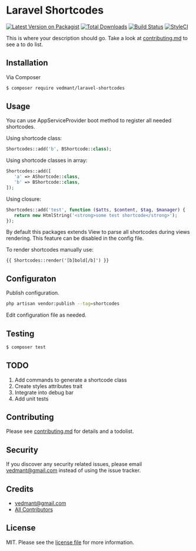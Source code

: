 # Laravel Shortcodes

[![Latest Version on Packagist][ico-version]][link-packagist]
[![Total Downloads][ico-downloads]][link-downloads]
[![Build Status][ico-travis]][link-travis]
[![StyleCI][ico-styleci]][link-styleci]

This is where your description should go. Take a look at [contributing.md](contributing.md) to see a to do list.

## Installation

Via Composer

``` bash
$ composer require vedmant/laravel-shortcodes
```

## Usage

You can use AppServiceProvider boot method to register all needed shortcodes.

Using shortcode class:
```php
Shortcodes::add('b', BShortcode::class);
```

Using shortcode classes in array:
```php
Shortcodes::add([
   'a' => AShortcode::class,
   'b' => BShortcode::class,
]);
```

Using closure:
```php
Shortcodes::add('test', function ($atts, $content, $tag, $manager) {
   return new HtmlString('<strong>some test shortcode</strong>');
});
```

By default this packages extends View to parse all shortcodes during views rendering.
This feature can be disabled in the config file.

To render shortcodes manually use:
```blade
{{ Shortcodes::render('[b]bold[/b]') }}
```

## Configuraton 

Publish configuration.
```bash
php artisan vendor:publish --tag=shortcodes
```

Edit configuration file as needed.

## Testing

``` bash
$ composer test
```

## TODO

1. Add commands to generate a shortcode class
1. Create styles attributes trait
1. Integrate into debug bar
1. Add unit tests

## Contributing

Please see [contributing.md](contributing.md) for details and a todolist.

## Security

If you discover any security related issues, please email vedmant@gmail.com instead of using the issue tracker.

## Credits

- [vedmant@gmail.com][link-author]
- [All Contributors][link-contributors]

## License

MIT. Please see the [license file](license.md) for more information.

[ico-version]: https://img.shields.io/packagist/v/vedmant/laravelshortcodes.svg?style=flat-square
[ico-downloads]: https://img.shields.io/packagist/dt/vedmant/laravelshortcodes.svg?style=flat-square
[ico-travis]: https://img.shields.io/travis/vedmant/laravelshortcodes/master.svg?style=flat-square
[ico-styleci]: https://styleci.io/repos/12345678/shield

[link-packagist]: https://packagist.org/packages/vedmant/laravelshortcodes
[link-downloads]: https://packagist.org/packages/vedmant/laravelshortcodes
[link-travis]: https://travis-ci.org/vedmant/laravelshortcodes
[link-styleci]: https://styleci.io/repos/12345678
[link-author]: https://github.com/vedmant
[link-contributors]: ../../contributors
